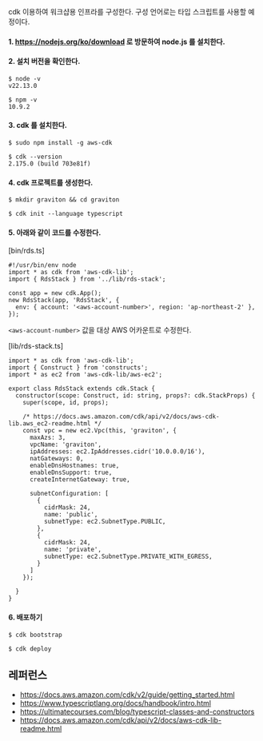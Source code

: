 cdk 이용하여 워크샵용 인프라를 구성한다. 구성 언어로는 타입 스크립트를 사용할 예정이다. 

#### 1. https://nodejs.org/ko/download 로 방문하여 node.js 를 설치한다. ####


#### 2. 설치 버전을 확인한다. ####

```
$ node -v
v22.13.0

$ npm -v
10.9.2
```

#### 3. cdk 를 설치한다. ####
```
$ sudo npm install -g aws-cdk

$ cdk --version
2.175.0 (build 703e81f) 
```

#### 4. cdk 프로젝트를 생성한다. ####
```
$ mkdir graviton && cd graviton

$ cdk init --language typescript
```

#### 5. 아래와 같이 코드를 수정한다. ####

[bin/rds.ts]
```
#!/usr/bin/env node
import * as cdk from 'aws-cdk-lib';
import { RdsStack } from '../lib/rds-stack';

const app = new cdk.App();
new RdsStack(app, 'RdsStack', {
  env: { account: '<aws-account-number>', region: 'ap-northeast-2' },
});
```
 `<aws-account-number>` 값을 대상 AWS 어카운트로 수정한다. 


[lib/rds-stack.ts]
```
import * as cdk from 'aws-cdk-lib';
import { Construct } from 'constructs';
import * as ec2 from 'aws-cdk-lib/aws-ec2';

export class RdsStack extends cdk.Stack {
  constructor(scope: Construct, id: string, props?: cdk.StackProps) {
    super(scope, id, props);

    /* https://docs.aws.amazon.com/cdk/api/v2/docs/aws-cdk-lib.aws_ec2-readme.html */
    const vpc = new ec2.Vpc(this, 'graviton', {
      maxAzs: 3,
      vpcName: 'graviton',
      ipAddresses: ec2.IpAddresses.cidr('10.0.0.0/16'),
      natGateways: 0,      
      enableDnsHostnames: true,
      enableDnsSupport: true, 
      createInternetGateway: true,

      subnetConfiguration: [
        {
          cidrMask: 24,
          name: 'public',
          subnetType: ec2.SubnetType.PUBLIC,
        },
        {
          cidrMask: 24,
          name: 'private',
          subnetType: ec2.SubnetType.PRIVATE_WITH_EGRESS,
        }
      ]
    });

  }
}

```

#### 6. 배포하기 ####
```
$ cdk bootstrap

$ cdk deploy 
```


## 레퍼런스 ##

* https://docs.aws.amazon.com/cdk/v2/guide/getting_started.html
* https://www.typescriptlang.org/docs/handbook/intro.html
* https://ultimatecourses.com/blog/typescript-classes-and-constructors
* https://docs.aws.amazon.com/cdk/api/v2/docs/aws-cdk-lib-readme.html
